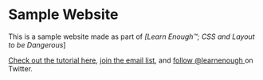 # Sample Website

This is a sample website made as part of *[Learn Enough™; CSS and Layout to be Dangerous*]

[Check out the tutorial here](https://www.learnenough.com/css-tutorial), [join
the email list](http://learnenough.com/#email_list), and [follow @learnenough
](http://twitter.com/learnenough) on Twitter.
